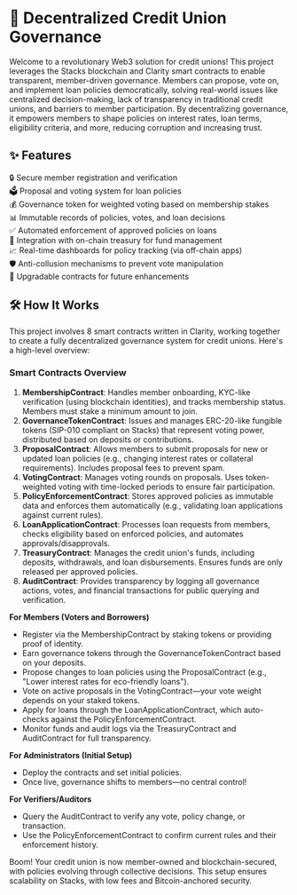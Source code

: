 # 🏦 Decentralized Credit Union Governance

Welcome to a revolutionary Web3 solution for credit unions! This project leverages the Stacks blockchain and Clarity smart contracts to enable transparent, member-driven governance. Members can propose, vote on, and implement loan policies democratically, solving real-world issues like centralized decision-making, lack of transparency in traditional credit unions, and barriers to member participation. By decentralizing governance, it empowers members to shape policies on interest rates, loan terms, eligibility criteria, and more, reducing corruption and increasing trust.

## ✨ Features

🔒 Secure member registration and verification  
🗳️ Proposal and voting system for loan policies  
💰 Governance token for weighted voting based on membership stakes  
📊 Immutable records of policies, votes, and loan decisions  
✅ Automated enforcement of approved policies on loans  
🚀 Integration with on-chain treasury for fund management  
📈 Real-time dashboards for policy tracking (via off-chain apps)  
🛡️ Anti-collusion mechanisms to prevent vote manipulation  
🔄 Upgradable contracts for future enhancements  

## 🛠 How It Works

This project involves 8 smart contracts written in Clarity, working together to create a fully decentralized governance system for credit unions. Here's a high-level overview:

### Smart Contracts Overview
1. **MembershipContract**: Handles member onboarding, KYC-like verification (using blockchain identities), and tracks membership status. Members must stake a minimum amount to join.
2. **GovernanceTokenContract**: Issues and manages ERC-20-like fungible tokens (SIP-010 compliant on Stacks) that represent voting power, distributed based on deposits or contributions.
3. **ProposalContract**: Allows members to submit proposals for new or updated loan policies (e.g., changing interest rates or collateral requirements). Includes proposal fees to prevent spam.
4. **VotingContract**: Manages voting rounds on proposals. Uses token-weighted voting with time-locked periods to ensure fair participation.
5. **PolicyEnforcementContract**: Stores approved policies as immutable data and enforces them automatically (e.g., validating loan applications against current rules).
6. **LoanApplicationContract**: Processes loan requests from members, checks eligibility based on enforced policies, and automates approvals/disapprovals.
7. **TreasuryContract**: Manages the credit union's funds, including deposits, withdrawals, and loan disbursements. Ensures funds are only released per approved policies.
8. **AuditContract**: Provides transparency by logging all governance actions, votes, and financial transactions for public querying and verification.

**For Members (Voters and Borrowers)**  
- Register via the MembershipContract by staking tokens or providing proof of identity.  
- Earn governance tokens through the GovernanceTokenContract based on your deposits.  
- Propose changes to loan policies using the ProposalContract (e.g., "Lower interest rates for eco-friendly loans").  
- Vote on active proposals in the VotingContract—your vote weight depends on your staked tokens.  
- Apply for loans through the LoanApplicationContract, which auto-checks against the PolicyEnforcementContract.  
- Monitor funds and audit logs via the TreasuryContract and AuditContract for full transparency.  

**For Administrators (Initial Setup)**  
- Deploy the contracts and set initial policies.  
- Once live, governance shifts to members—no central control!  

**For Verifiers/Auditors**  
- Query the AuditContract to verify any vote, policy change, or transaction.  
- Use the PolicyEnforcementContract to confirm current rules and their enforcement history.  

Boom! Your credit union is now member-owned and blockchain-secured, with policies evolving through collective decisions. This setup ensures scalability on Stacks, with low fees and Bitcoin-anchored security.